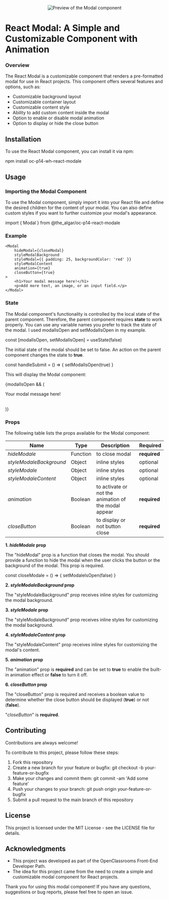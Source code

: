 <p align="center"><img src="https://github.com/The-algar/OC-P14-REACT-MODALE/blob/master/src/lib/components/assets/modale.JPG?raw=true" alt="Preview of the Modal component" /></p>

# React Modal: A Simple and Customizable Component with Animation

### Overview
The React Modal is a customizable component that renders a pre-formatted modal for use in React projects. This component offers several features and options, such as: 

<ul>
<li>Customizable background layout</li>
<li>Customizable container layout</li>
<li>Customizable content style</li>
<li>Ability to add custom content inside the modal</li>
<li>Option to enable or disable modal animation</li>
<li>Option to display or hide the close button</li>
</ul>

## Installation
To use the React Modal component, you can install it via npm:

npm install oc-p14-wh-react-modale

## Usage
### Importing the Modal Component
To use the Modal component, simply import it into your React file and define the desired children for the content of your modal. You can also define custom styles if you want to further customize your modal's appearance.

import { Modal } from @the_algar/oc-p14-react-modale

### Example
    <Modal
        hideModal={closeModal}
        styleModalBackground
        styleModal={{ padding: 25, backgroundColor: 'red' }}
        styleModalContent
        animation={true}
        closeButton={true}
    >
        <h1>Your modal message here!</h1>
        <p>Add more text, an image, or an input field.</p>
    </Modal>

### State
The Modal component's functionality is controlled by the local state of the parent component. Therefore, the parent component requires **state** to work properly. You can use any variable names you prefer to track the state of the modal. I used modalIsOpen and setModalIsOpen in my example.

  const [modalIsOpen, setModalIsOpen] = useState(false)

The initial state of the modal should be set to false. An action on the parent component changes the state to **true**.

const handleSubmit = () => {
    setModalIsOpen(true)
}

This will display the Modal component:

{modalIsOpen && (
    <Modal
        hideModal={closeModal}
        styleModalBackground
        styleModal
        styleModalContent
        animation={true}
        closeButton={true}
    >
        <p>Your modal message here!</p>	      
    </Modal>
)}

### Props

The following table lists the props available for the Modal component:

Name  | Type | Description | Required
------------- | ------------- | ------------- | ------------- 
*hideModale*  | Function | to close modal | **required**
*styleModaleBackground*  | Object | inline styles | optional
*styleModale*  | Object | inline styles | optional
*styleModaleContent*  | Object | inline styles | optional
*animation*  | Boolean | to activate or not the animation of the modal appear | **required**
*closeButton*  | Boolean | to display or not button close | **required**

**1. *hideModale* prop**

The "hideModal" prop is a function that closes the modal. You should provide a function to hide the modal when the user clicks the button or the background of the modal. This prop is required.

 const closeModale = () => {
        setModaleIsOpen(false)
     	}

 **2. *styleModaleBackground* prop**
 
 The "styleModaleBackground" prop receives inline styles for customizing the modal background.

 **3. *styleModale* prop**

 The "styleModaleBackground" prop receives inline styles for customizing the modal background.

**4. *styleModaleContent* prop**

The "styleModaleContent" prop receives inline styles for customizing the modal's content.

**5. *animation* prop**

The "animation" prop is **required** and can be set to **true** to enable the built-in animation effect or **false** to turn it off.

**6. *closeButton* prop**

The "closeButton" prop is required and receives a boolean value to determine whether the close button should be displayed (**true**) or not (**false**).

"*closeButton*" is **required**.

## Contributing
Contributions are always welcome!

To contribute to this project, please follow these steps:
<ol>
<li>Fork this repository</li>
<li>Create a new branch for your feature or bugfix: git checkout -b your-feature-or-bugfix</li>
<li>Make your changes and commit them: git commit -am 'Add some feature'</li>
<li>Push your changes to your branch: git push origin your-feature-or-bugfix</li>
<li>Submit a pull request to the main branch of this repository</li>
</ol>

## License
This project is licensed under the MIT License - see the LICENSE file for details.

## Acknowledgments
<ul>
<li>This project was developed as part of the OpenClassrooms Front-End Developer Path.</li>
<li>The idea for this project came from the need to create a simple and customizable modal component for React projects.</li>
</ul>
Thank you for using this modal component! If you have any questions, suggestions or bug reports, please feel free to open an issue.